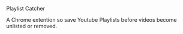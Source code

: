 Playlist Catcher

A Chrome extention so save Youtube Playlists before videos become unlisted or removed. 

	